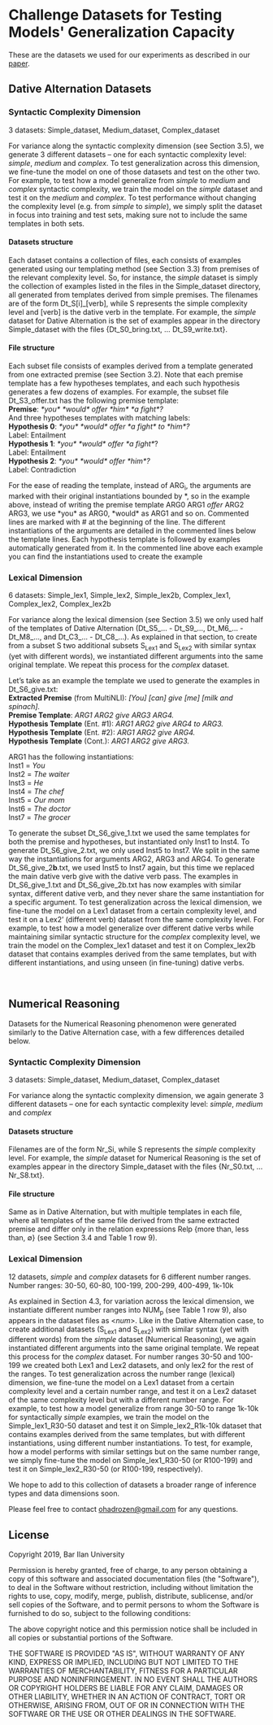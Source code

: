 # Challenge Datasets for Testing Models' Generalization Capacity
These are the datasets we used for our experiments as described in our [paper](https://arxiv.org/pdf/1910.09302.pdf).

## Dative Alternation Datasets

### Syntactic Complexity Dimension  
3 datasets: Simple_dataset, Medium_dataset, Complex_dataset

For variance along the syntactic complexity dimension (see Section 3.5), we generate 3 different datasets – one for each syntactic complexity level: *simple*, *medium* and *complex*. To test generalization across this dimension, we fine-tune the model on one of those datasets and test on the other two. For example, to test how a model generalize from *simple* to *medium* and *complex* syntactic complexity, we train the model on the *simple* dataset and test it on the *medium* and *complex*. 
To test performance without changing the complexity level (e.g. from *simple* to *simple*), we simply split the dataset in focus into training and test sets, making sure not to include the same templates in both sets.

#### Datasets structure
Each dataset contains a collection of files, each consists of examples generated using our templating method (see Section 3.3) from premises of the relevant complexity level. So, for instance, the *simple* dataset is simply the collection of examples listed in the files in the Simple_dataset directory, all generated from templates derived from simple premises. The filenames are of the form Dt_S[i]_[verb], while S represents the simple complexity level and [verb] is the dative verb in the template. For example, the *simple* dataset for Dative Alternation is the set of examples appear in the directory Simple_dataset with the files {Dt_S0_bring.txt, … Dt_S9_write.txt}.

#### File structure
Each subset file consists of examples derived from a template generated from one extracted premise (see Section 3.2). Note that each premise template has a few hypotheses templates, and each such hypothesis generates a few dozens of examples. For example, the subset file Dt_S3_offer.txt has the following premise template:  
**Premise**: *\*you\* \*would\* offer \*him\* \*a fight\*?*  
And three hypotheses templates with matching labels:  
**Hypothesis 0**: *\*you\* \*would\* offer \*a fight\* to \*him\*?*  
Label: Entailment  
**Hypothesis 1**: *\*you\* \*would\* offer \*a fight\**?  
Label: Entailment  
**Hypothesis 2**: *\*you\* \*would\* offer \*him\*?*  
Label: Contradiction  

For the ease of reading the template, instead of ARG<sub>i</sub>, the arguments are marked with their original instantiations bounded by *, so in the example above, instead of writing the premise template ARG0 ARG1 *offer* ARG2 ARG3, we use \*you\* as ARG0, \*would\* as ARG1 and so on.
Commented lines are marked with # at the beginning of the line.
The different instantiations of the arguments are detailed in the commented lines below the template lines. 
Each hypothesis template is followed by examples automatically generated from it. In the commented line above each example you can find the instantiations used to create the example

### Lexical Dimension
6 datasets: Simple_lex1, Simple_lex2, Simple_lex2b, Complex_lex1, Complex_lex2, Complex_lex2b

For variance along the lexical dimension (see Section 3.5) we only used half of the templates of Dative Alternation (Dt_S5_… - Dt_S9_…, Dt_M6_… - Dt_M8_…, and Dt_C3_… - Dt_C8_…). As explained in that section, to create from a subset S two additional subsets S<sub>Lex1</sub> and S<sub>Lex2</sub> with similar syntax (yet with different words), we instantiated different arguments into the same original template. We repeat this process for the *complex* dataset.

Let’s take as an example the template we used to generate the examples in Dt_S6_give.txt:  
**Extracted Premise** (from MultiNLI): *[You] [can] give [me] [milk and spinach].*  
**Premise Template**: *ARG1 ARG2 give ARG3 ARG4.*  
**Hypothesis Template** (Ent. #1): *ARG1 ARG2 give ARG4 to ARG3.*  
**Hypothesis Template** (Ent. #2): *ARG1 ARG2 give ARG4.*  
**Hypothesis Template** (Cont.): *ARG1 ARG2 give ARG3.*  

ARG1 has the following instantiations:  
Inst1 = *You*  
Inst2 = *The waiter*  
Inst3 = *He*  
Inst4 = *The chef*  
Inst5 = *Our mom*  
Inst6 = *The doctor*  
Inst7 = *The grocer*  

To generate the subset Dt_S6_give_1.txt we used the same templates for both the premise and hypotheses, but instantiated only Inst1 to Inst4. To generate Dt_S6_give_2.txt, we only used Inst5 to Inst7. We split in the same way the instantiations for arguments ARG2, ARG3 and ARG4. To generate Dt_S6_give_2**b**.txt, we used Inst5 to Inst7 again, but this time we replaced the main dative verb give with the dative verb pass. The examples in Dt_S6_give_1.txt and Dt_S6_give_2b.txt has now examples with similar syntax, different dative verb, and they never share the same instantiation for a specific argument.
To test generalization across the lexical dimension, we fine-tune the model on a Lex1 dataset from a certain complexity level, and test it on a Lex2’ (different verb) dataset from the same complexity level. For example, to test how a model generalize over different dative verbs while maintaining similar syntactic structure for the *complex* complexity level, we train the model on the Complex_lex1 dataset and test it on Complex_lex2b dataset that contains examples derived from the same templates, but with different instantiations, and using unseen (in fine-tuning) dative verbs.

 
## Numerical Reasoning

Datasets for the Numerical Reasoning phenomenon were generated similarly to the Dative Alternation case, with a few differences detailed below.

### Syntactic Complexity Dimension
3 datasets: Simple_dataset, Medium_dataset, Complex_dataset

For variance along the syntactic complexity dimension, we again generate 3 different datasets – one for each syntactic complexity level: *simple*, *medium* and *complex*

#### Datasets structure
Filenames are of the form Nr_Si, while S represents the *simple* complexity level. For example, the *simple* dataset for Numerical Reasoning is the set of examples appear in the directory Simple_dataset with the files {Nr_S0.txt, … Nr_S8.txt}.

#### File structure
Same as in Dative Alternation, but with multiple templates in each file, where all templates of the same file derived from the same extracted premise and differ only in the relation expressions Relp    {more than, less than, ∅} (see Section 3.4 and Table 1 row 9).

### Lexical Dimension
12 datasets, *simple* and *complex* datasets for 6 different number ranges.  
Number ranges: 30-50, 60-80, 100-199, 200-299, 400-499, 1k-10k

As explained in Section 4.3, for variation across the lexical dimension, we instantiate different number ranges into NUM<sub>p</sub> (see Table 1 row 9), also appears in the dataset files as <_num_>.
Like in the Dative Alternation case, to create additional datasets (S<sub>Lex1</sub> and S<sub>Lex2</sub>) with similar syntax (yet with different words) from the *simple* dataset (Numerical Reasoning), we again instantiated different arguments into the same original template.  We repeat this process for the *complex* dataset.
For number ranges 30-50 and 100-199 we created both Lex1 and Lex2 datasets, and only lex2 for the rest of the ranges. 
To test generalization across the number range (lexical) dimension, we fine-tune the model on a Lex1 dataset from a certain complexity level and a certain number range, and test it on a Lex2 dataset of the same complexity level but with a different number range. For example, to test how a model generalize from range 30-50 to range 1k-10k for syntactically *simple* examples, we train the model on the Simple_lex1_R30-50 dataset and test it on Simple_lex2_R1k-10k dataset that contains examples derived from the same templates, but with different instantiations, using different number instantiations. To test, for example, how a model performs with similar settings but on the same number range, we simply fine-tune the model on Simple_lex1_R30-50 (or R100-199) and test it on Simple_lex2_R30-50 (or R100-199, respectively).

We hope to add to this collection of datasets a broader range of inference types and data dimensions soon.



Please feel free to contact ohadrozen@gmail.com for any questions.

## License
Copyright 2019, Bar Ilan University

Permission is hereby granted, free of charge, to any person obtaining a copy of this software and associated documentation files (the "Software"), to deal in the Software without restriction, including without limitation the rights to use, copy, modify, merge, publish, distribute, sublicense, and/or sell copies of the Software, and to permit persons to whom the Software is furnished to do so, subject to the following conditions:

The above copyright notice and this permission notice shall be included in all copies or substantial portions of the Software.

THE SOFTWARE IS PROVIDED "AS IS", WITHOUT WARRANTY OF ANY KIND, EXPRESS OR IMPLIED, INCLUDING BUT NOT LIMITED TO THE WARRANTIES OF MERCHANTABILITY, FITNESS FOR A PARTICULAR PURPOSE AND NONINFRINGEMENT. IN NO EVENT SHALL THE AUTHORS OR COPYRIGHT HOLDERS BE LIABLE FOR ANY CLAIM, DAMAGES OR OTHER LIABILITY, WHETHER IN AN ACTION OF CONTRACT, TORT OR OTHERWISE, ARISING FROM, OUT OF OR IN CONNECTION WITH THE SOFTWARE OR THE USE OR OTHER DEALINGS IN THE SOFTWARE.
